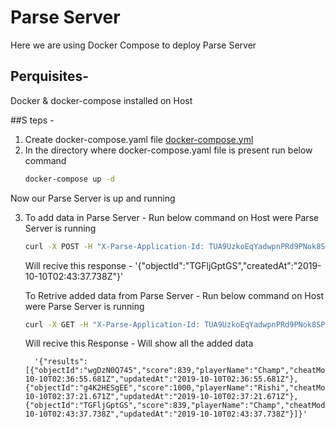 # Parse Server 

Here we are using Docker Compose to deploy Parse Server

## Perquisites- 

Docker & docker-compose installed on Host

##S teps - 

1. Create docker-compose.yaml file [docker-compose.yml](https://github.com/hrsikesa/parse-server/blob/master/docker-compose/docker-compose.yml)
2. In the directory where docker-compose.yaml file is present run below command 
   ```bash
   docker-compose up -d
   ```

Now our Parse Server is up and running 

3. To add data in Parse Server -  Run below command on Host were Parse Server is running
      ```bash
      curl -X POST -H "X-Parse-Application-Id: TUA9UzkoEqYadwpnPRd9PNok8SP2RXeTrnAhS4Ak" -H "Content-Type: application/json" -d '{"score":839,"playerName":"Champ","cheatMode":false}' http://localhost:1337/parse/classes/GameScore
      ```
      
    
   Will recive this response - '{"objectId":"TGFljGptGS","createdAt":"2019-10-10T02:43:37.738Z"}'
    

   To Retrive added data from Parse Server -  Run below command on Host were Parse Server is running
      ```bash   
      curl -X GET -H "X-Parse-Application-Id: TUA9UzkoEqYadwpnPRd9PNok8SP2RXeTrnAhS4Ak" http://localhost:1337/parse/classes       /GameScore
      ```    
   Will recive this Response -  Will show all the added data

         '{"results":[{"objectId":"wgDzN0Q745","score":839,"playerName":"Champ","cheatMode":false,"createdAt":"2019-10-10T02:36:55.681Z","updatedAt":"2019-10-10T02:36:55.681Z"},{"objectId":"g4K2HESgEE","score":1000,"playerName":"Rishi","cheatMode":false,"createdAt":"2019-10-10T02:37:21.671Z","updatedAt":"2019-10-10T02:37:21.671Z"},{"objectId":"TGFljGptGS","score":839,"playerName":"Champ","cheatMode":false,"createdAt":"2019-10-10T02:43:37.738Z","updatedAt":"2019-10-10T02:43:37.738Z"}]}'
